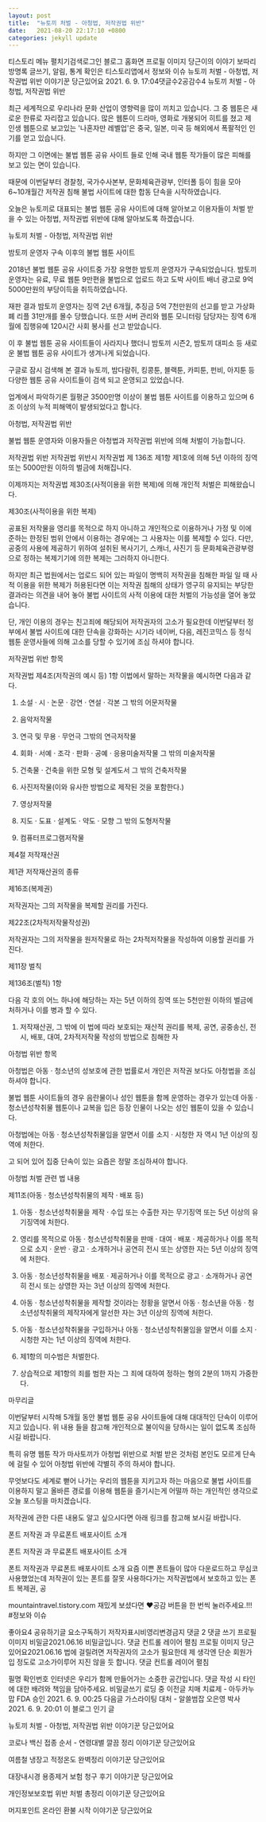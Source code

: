 ```yaml
---
layout: post
title:  "뉴토끼 처벌 - 아청법, 저작권법 위반"
date:   2021-08-20 22:17:10 +0800
categories: jekyll update
---
```

티스토리 메뉴 펼치기검색로그인
블로그 홈화면
프로필 이미지
당근이의 이야기 보따리
방명록
글쓰기, 알림, 통계 확인은 티스토리앱에서
정보와 이슈
뉴토끼 처벌 - 아청법, 저작권법 위반
이야기꾼 당근있어요
2021. 6. 9. 17:04댓글수2공감수4
 뉴토끼 처벌 - 아청법, 저작권법 위반
 

최근 세계적으로 우리나라 문화 산업이 영향력을 많이 끼치고 있습니다. 그 중 웹툰은 새로운 한류로 자리잡고 있습니다. 많은 웹툰이 드라마, 영화로 개봉되어 히트를 쳤고 제 인생 웹툰으로 보고있는 '나혼자만 레벨업'은 중국, 일본, 미국 등 해외에서 폭팔적인 인기를 얻고 있습니다.    

 

하지만 그 이면에는 불법 웹툰 공유 사이트 들로 인해 국내 웹툰 작가들이 많은 피해를 보고 있는 면이 있습니다. 

 

때문에 이번달부터 경찰청, 국가수사본부, 문화체육관광부, 인터폴 등이 힘을 모아 6~10개월간 저작권 침해 불법 사이트에 대한 합동 단속을 시작하였습니다. 

 

오늘은 뉴토끼로 대표되는 불법 웹툰 공유 사이트에 대해 알아보고 이용자들이 처벌 받을 수 있는 아청법, 저작권법 위반에 대해 알아보도록 하겠습니다. 

 


뉴토끼 처벌 - 아청법, 저작권법 위반
 

 밤토끼 운영자 구속 이후의 불법 웹툰 사이트
 

2018년 불법 웹툰 공유 사이트중 가장 유명한 밤토끼 운영자가 구속되었습니다. 밤토끼 운영자는 유료, 무료 웹툰 9만편을 불법으로 업로드 하고 도박 사이트 배너 광고로 9억 5000만원의 부당이득을 취득하였습니다. 

 

재판 결과 밤토끼 운영자는 징역 2년 6개월, 추징금 5억 7천만원의 선고를 받고 가상화폐 리플 31만개를 몰수 당했습니다. 또한 서버 관리와 웹툰 모니터링 담당자는 징역 6개월에 집행유예 120시간 사회 봉사를 선고 받았습니다. 

 

이 후 불법 웹툰 공유 사이트들이 사라지나 했더니 밤토끼 시즌2, 밤토끼 대피소 등 새로운 불법 웹툰 공유 사이트가 생겨나게 되었습니다.

 

구글로 잠시 검색해 본 결과 뉴토끼, 밤다람쥐, 킹콩툰, 블랙툰, 카피툰, 펀비, 아지툰 등 다양한 웹툰 공유 사이트들이 검색 되고 운영되고 있었습니다. 

 

업계에서 파악하기론 월평균 3500만명 이상이 불법 웹툰 사이트를 이용하고 있으며 6조 이상의 누적 피해액이 발생되었다고 합니다. 

 

 

 아청법, 저작권법 위반
 

불법 웹툰 운영자와 이용자들은 아청법과 저작권법 위반에 의해 처벌이 가능합니다. 

 

저작권법 위반
저작권법 위반시 저작권법 제 136조 제1항 제1호에 의해 5년 이하의 징역 또는 5000만원 이하의 벌금에 처해집니다. 

 

이제까지는 저작권법 제30조(사적이용을 위한 복제)에 의해 개인적 처벌은 피해왔습니다.

 

제30조(사적이용을 위한 복제)

공표된 저작물을 영리를 목적으로 하지 아니하고 개인적으로 이용하거나 가정 및 이에 준하는 한정된 범위 안에서 이용하는 경우에는 그 사용자는 이를 복제할 수 있다. 다만, 공중의 사용에 제공하기 위하여 설취된 복사기기, 스캐너, 사진기 등 문화체육관광부령으로 정하는 복제기기에 의한 복제는 그러하지 아니한다.

 

 

하지만 최근 법원에서는 업로드 되어 있는 파일이 명백히 저작권을 침해한 파일 일 때 사적 이용을 위한 복제가 허용된다면 이는 저작권 침해의 상태가 영구히 유지되는 부당한 결과라는 의견을 내어 놓아 불법 사이트의 사적 이용에 대한 처벌의 가능성을 열어 놓았습니다.   

 

단, 개인 이용의 경우는 친고죄에 해당되어 저작권자의 고소가 필요한데 이번달부터 정부에서 불법 사이트에 대한 단속을 강화하는 시기라 네이버, 다음, 레진코믹스 등 정식 웹툰 운영사들에 의해 고소를 당할 수 있기에 조심 하셔야 합니다.  

 

 

 저작권법 위반 항목 
 

저작권법 제4조(저작권의 예시 등) 1항
이법에서 말하는 저작물을 예시하면 다음과 같다. 

 

1. 소설 · 시 · 논문 · 강연 · 연설 · 각본 그 밖의 어문저작물

2. 음악저작물

3. 연극 및 무용 · 무언극 그밖의 연극저작물 

4. 회화 · 서예 · 조각 · 판화 · 공예 · 응용미술저작물 그 밖의 미술저작물

5. 건축물 · 건축을 위한 모형 및 설계도서 그 밖의 건축저작물

6. 사진저작물(이와 유사한 방법으로 제작된 것을 포함한다.)

7. 영상저작물

8. 지도 · 도표 · 설계도 · 약도 · 모향 그 밖의 도형저작물

9. 컴퓨터프로그램저작물

 

 

제4절 저작재산권
 

제1관 저작재산권의 종류

 

제16조(복제권)

저작권자는 그의 저작물을 복제할 권리를 가진다.

 

제22조(2차적저작물작성권)

저작권자는 그의 저작물을 원저작물로 하는 2차적저작물을 작성하여 이용할 권리를 가진다.

 

 

제11장 벌칙
 

제136조(벌칙) 1항

다음 각 호의 어느 하나에 해당하는 자는 5년 이하의 징역 또는 5천만원 이하의 벌금에 처하거나 이를 병과 할 수 있다.

 

1. 저작재산권, 그 밖에 이 법에 따라 보호되는 재산적 권리를 복제, 공연, 공중송신, 전시, 배포, 대여, 2차적저작물 작성의 방법으로 침해한 자

 

 

 아청법 위반 항목
 

아청법은 아동 · 청소년의 성보호에 관한 법률로서 개인은 저작권 보다도 아청법을 조심하셔야 합니다.

 

불법 웹툰 사이트들의 경우 음란물이나 성인 웹툰을 함께 운영하는 경우가 있는데 아동 · 청소년성착취물 웹툰이나 교복을 입은 등장 인물이 나오는 성인 웹툰이 있을 수 있습니다. 

 

아청법에는 아동 · 청소년성착취물임을 알면서 이를 소지 · 시청한 자 역시 1년 이상의 징역에 처한다.

고 되어 있어 집중 단속이 있는 요즘은 정말 조심하셔야 합니다.

 

아청법 처벌 관련 법 내용
 

제11조(아동 · 청소년성착취물의 제작 · 배포 등)

 

1. 아동 · 청소년성착취물을 제작 · 수입 또는 수출한 자는 무기징역 또는 5년 이상의 유기징역에 처한다. 

 

2. 영리를 목적으로 아동 · 청소년성착취물을 판매 · 대여 · 배포 · 제공하거나 이를 목적으로 소지 · 운반 · 광고 · 소개하거나 공연히 전시 또는 상영한 자는 5년 이상의 징역에 처한다. 

 

3. 아동 · 청소년성착취물을 배포 · 제공하거나 이를 목적으로 광고 · 소개하거나 공연히 전시 또는 상영한 자는 3년 이상의 징역에 처한다. 

 

4. 아동 · 청소년성착취물을 제작할 것이라는 정황을 알면서 아동 · 청소년을 아동 · 청소년성착취물의 제작자에게 알선한 자는 3년 이상의 징역에 처한다. 

 

5. 아동 · 청소년성착취물을 구입하거나 아동 · 청소년성착취물임을 알면서 이를 소지 · 시청한 자는 1년 이상의 징역에 처한다.

 

6. 제1항의 미수범은 처벌한다.

 

7. 상습적으로 제1항의 죄를 범한 자는 그 죄에 대하여 정하는 형의 2분의 1까지 가중한다.

 

 

 마무리글
 

이번달부터 시작해 5개월 동안 불법 웹툰 공유 사이트들에 대해 대대적인 단속이 이루어 지고 있습니다. 위 내용 들을 참고해 개인적으로 불이익을 당하시는 일이 없도록 조심하시길 바랍니다. 

 

특히 유명 웹툰 작가 마사토끼가 아청법 위반으로 처벌 받은 것처럼 본인도 모르게 단속에 걸릴 수 있어 아청법 위반에 각별히 주의 하셔야 합니다.

 

무엇보다도 세계로 뻗어 나가는 우리의 웹툰을 지키고자 하는 마음으로 불법 사이트를 이용하지 말고 올바른 경로를 이용해 웹툰을 즐기시는게 어떨까 하는 개인적인 생각으로 오늘 포스팅을 마치겠습니다.  

 

 

저작권에 관한 다른 내용도 알고 싶으시다면 아래 링크를 참고해 보시길 바랍니다. 

 

폰트 저작권 과 무료폰트 배포사이트 소개

 
폰트 저작권 과 무료폰트 배포사이트 소개

 폰트 저작권과 무료폰트 배포사이트 소개 요즘 이쁜 폰트들이 많아 다운로드하고 무심코 사용했었는데 저작권이 있는 폰트를 잘못 사용하다가는 저작권법에서 보호하고 있는 폰트 복제권, 공

mountaintravel.tistory.com
재밌게 보셨다면 ♥공감 버튼을 한 번씩 눌러주세요.!!!
#정보와 이슈

좋아요4
공유하기글 요소구독하기
저작자표시비영리변경금지
댓글 2
댓글 쓰기
프로필 이미지
비밀글2021.06.16
비밀글입니다.
댓글 컨트롤 레이어 펼침
프로필 이미지
당근있어요2021.06.16
법에 걸릴려면 저작권자의 고소가 필요한데 제 생각엔 단순 회원가입 정도로 고소가이루어 지진 않을 듯 합니다.
댓글 컨트롤 레이어 펼침

필명
확인번호
인터넷은 우리가 함께 만들어가는 소중한 공간입니다. 댓글 작성 시 타인에 대한 배려와 책임을 담아주세요.
비밀글쓰기
로딩 중
이전글
치매 치료제 - 아두카누맙 FDA 승인
2021. 6. 9. 00:25
다음글
가스라이팅 대처 - 알쓸범잡 오은영 박사
2021. 6. 9. 20:01
이 블로그 인기 글

뉴토끼 처벌 - 아청법, 저작권법 위반
이야기꾼 당근있어요

코로나 백신 접종 순서 - 연령대별 깔끔 정리
이야기꾼 당근있어요

여름철 냉장고 적정온도 완벽정리
이야기꾼 당근있어요

대장내시경 용종제거 보험 청구 후기
이야기꾼 당근있어요

개인정보보호법 위반 처벌 총정리
이야기꾼 당근있어요

머지포인트 온라인 환불 시작
이야기꾼 당근있어요